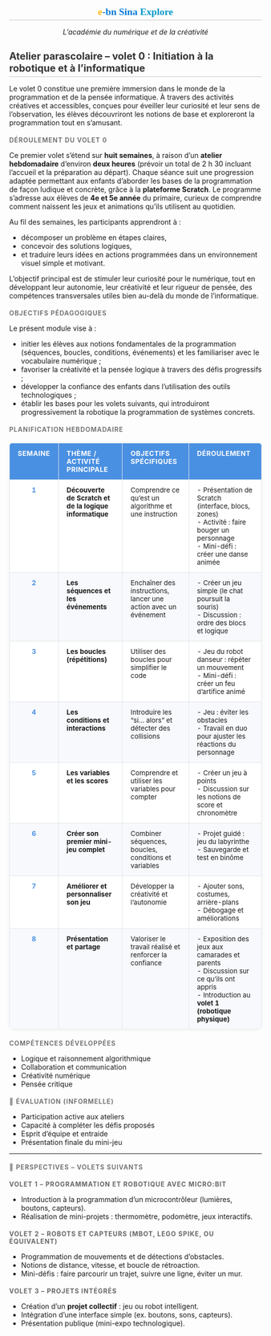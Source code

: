 <h1 align="center" style="font-family: 'Trebuchet MS'; color: #0078D7;">
  <span style="color:#FFB400;">e</span>-bn Sina <span style="color:#0099CC;">Explore</span>
</h1>
<p align="center"><em>L’académie du numérique et de la créativité</em></p>

<style>
/* Style général des sous-sections (##, ###, etc.) */
h2, h3, h4 {
  text-transform: uppercase;      /* tout en majuscules */
  color: #666666;                 /* gris doux */
  font-size: 0.9em;               /* un peu plus petit que le texte normal */
  letter-spacing: 1px;            /* léger espacement entre les lettres */
  margin-top: 1.5em;              /* espace avant le titre */
  margin-bottom: 0.5em;           /* espace après le titre */
  font-weight: 600;               /* semi-gras pour la lisibilité */
  text-align: left;               /* aligne le texte à gauche */
}

/* Pour garder les titres principaux (h1) visibles et contrastés */
h1 {
  color: #333333;
  font-size: 1.4em;
  font-weight: 700;
  text-transform: none;
  border-bottom: 2px solid #e0e0e0;
  padding-bottom: 4px;
}
</style>

# Atelier parascolaire – volet 0 : Initiation à la robotique et à l’informatique

Le volet 0 constitue une première immersion dans le monde de la programmation et de la pensée informatique.
À travers des activités créatives et accessibles, conçues pour éveiller leur curiosité et leur sens de l’observation, les élèves découvriront les notions de base et exploreront la programmation tout en s’amusant.

### Déroulement du volet 0
Ce premier volet s’étend sur **huit semaines**, à raison d’un **atelier hebdomadaire** d’environ **deux heures** (prévoir un total de 2 h 30 incluant l’accueil et la préparation au départ).
Chaque séance suit une progression adaptée permettant aux enfants d’aborder les bases de la programmation de façon ludique et concrète, grâce à la **plateforme Scratch**.
Le programme s’adresse aux élèves de **4e et 5e année** du primaire, curieux de comprendre comment naissent les jeux et animations qu’ils utilisent au quotidien.

Au fil des semaines, les participants apprendront à :
- décomposer un problème en étapes claires,
- concevoir des solutions logiques,
- et traduire leurs idées en actions programmées dans un environnement visuel simple et motivant.
  
L’objectif principal est de stimuler leur curiosité pour le numérique, tout en développant leur autonomie, leur créativité et leur rigueur de pensée, des compétences transversales utiles bien au-delà du monde de l’informatique.

### Objectifs pédagogiques
Le présent module vise à :
- initier les élèves aux notions fondamentales de la programmation (séquences, boucles, conditions, événements) et les familiariser avec le vocabulaire numérique ;
- favoriser la créativité et la pensée logique à travers des défis progressifs ;
- développer la confiance des enfants dans l’utilisation des outils technologiques ;
- établir les bases pour les volets suivants, qui introduiront progressivement la robotique la programmation de systèmes concrets. 
  
<div style="page-break-after: always;"></div>
<style>
table {
  width: 100%;
  border-collapse: collapse;
  margin: 1.5em 0;
  font-size: 0.95em;
  border-radius: 8px;
  overflow: hidden;
  box-shadow: 0 0 6px rgba(0, 0, 0, 0.05);
}
/* En-tête */
thead tr {
  background-color: #4A90E2;
  color: #ffffff;
  text-align: left;
  font-weight: 600;
  text-transform: uppercase;
  letter-spacing: 0.5px;
}
th, td {
  padding: 12px 16px;
  vertical-align: top;
}
/* Lignes alternées */
tbody tr:nth-child(even) {
  background-color: #f7f9fc;
}
tbody tr:nth-child(odd) {
  background-color: #ffffff;
}
/* Bordures fines et arrondies */
td, th {
  border: 1px solid #e2e6ea;
}
/* Titre de la première colonne (semaine) centré et coloré */
td:first-child {
  text-align: center;
  font-weight: 700;
  color: #4A90E2;
}
/* Amélioration du rendu PDF (pas de débordement) */
table, th, td {
  page-break-inside: avoid;
}
</style>

### Planification hebdomadaire

| Semaine | Thème / Activité principale | Objectifs spécifiques | Déroulement |
|:--:|:--|:--|:--|
| **1** | **Découverte de Scratch et de la logique informatique** | Comprendre ce qu’est un algorithme et une instruction | - Présentation de Scratch (interface, blocs, zones) <br> - Activité : faire bouger un personnage <br> - Mini-défi : créer une danse animée |
| **2** | **Les séquences et les événements** | Enchaîner des instructions, lancer une action avec un événement | - Créer un jeu simple (le chat poursuit la souris) <br> - Discussion : ordre des blocs et logique |
| **3** | **Les boucles (répétitions)** | Utiliser des boucles pour simplifier le code | - Jeu du robot danseur : répéter un mouvement <br> - Mini-défi : créer un feu d’artifice animé |
| **4** | **Les conditions et interactions** | Introduire les “si… alors” et détecter des collisions | - Jeu : éviter les obstacles <br> - Travail en duo pour ajuster les réactions du personnage |
| **5** | **Les variables et les scores** | Comprendre et utiliser les variables pour compter | - Créer un jeu à points <br> - Discussion sur les notions de score et chronomètre |
| **6** | **Créer son premier mini-jeu complet** | Combiner séquences, boucles, conditions et variables | - Projet guidé : jeu du labyrinthe <br> - Sauvegarde et test en binôme |
| **7** | **Améliorer et personnaliser son jeu** | Développer la créativité et l’autonomie | - Ajouter sons, costumes, arrière-plans <br> - Débogage et améliorations |
| **8** | **Présentation et partage** | Valoriser le travail réalisé et renforcer la confiance | - Exposition des jeux aux camarades et parents <br> - Discussion sur ce qu’ils ont appris <br> - Introduction au **volet 1 (robotique physique)** |

<div style="page-break-after: always;"></div>

### Compétences développées
- Logique et raisonnement algorithmique  
- Collaboration et communication  
- Créativité numérique  
- Pensée critique

## 🧩 Évaluation (informelle)
- Participation active aux ateliers  
- Capacité à compléter les défis proposés  
- Esprit d’équipe et entraide  
- Présentation finale du mini-jeu

---

## 🚀 Perspectives – Volets suivants

### **Volet 1 – Programmation et robotique avec micro:bit**
- Introduction à la programmation d’un microcontrôleur (lumières, boutons, capteurs).
- Réalisation de mini-projets : thermomètre, podomètre, jeux interactifs.

### **Volet 2 – Robots et capteurs (mBot, LEGO Spike, ou équivalent)**
- Programmation de mouvements et de détections d’obstacles.  
- Notions de distance, vitesse, et boucle de rétroaction.  
- Mini-défis : faire parcourir un trajet, suivre une ligne, éviter un mur.

### **Volet 3 – Projets intégrés**
- Création d’un **projet collectif** : jeu ou robot intelligent.  
- Intégration d’une interface simple (ex. boutons, sons, capteurs).  
- Présentation publique (mini-expo technologique).

